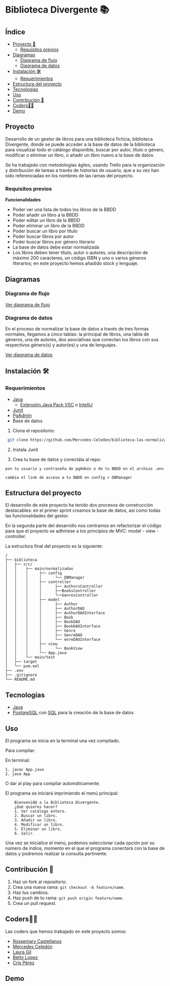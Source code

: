 # Biblioteca Divergente 📚

## Índice

- [Proyecto 📝](#proyecto-)
  - [Requisitos previos](#requisitos-previos-)
- [Diagramas](#diagrama-)
  - [Diagrama de flujo](#diagrama-de-flujo-)
  - [Diagrama de datos](#diagrama-de-datos-)
- [Instalación 🛠️](#installation-)
  - [Requerimientos](#requerimientos-)
- [Estructura del proyecto](#estructura-del-proyecto-)
- [Tecnologías](#tecnologias-)
- [Uso](#uso-)
- [Contribución 🤝](#contribution-)
- [Coders👩‍💻](#coders-)
- [Demo](#demo-)

## Proyecto

Desarrollo de un gestor de libros para una biblioteca ficticia, biblioteca Divergente, donde se puede acceder a la base de datos de la biblioteca para visualizar todo el catálogo disponible, buscar por autor, título o género, modificar o eliminar un libro, o añadir un libro nuevo a la base de datos.

Se ha trabajado con metodologías ágiles, usando Trello para la organización y distribución de tareas a través de historias de usuario, que a su vez han sido referenciadas en los nombres de las ramas del proyecto.

### Requisitos previos

**Funcionalidades**

- Poder ver una lista de todos los libros de la BBDD
- Poder añadir un libro a la BBDD
- Poder editar un libro de la BBDD
- Poder eliminar un libro de la BBDD
- Poder buscar un libro por título
- Poder buscar libros por autor
- Poder buscar libros por género literario
- La base de datos debe estar normalizada
- Los libros deben tener título, autor o autores, una descripción de máximo 200 caracteres, un código ISBN y uno o varios géneros literarios; en este proyecto hemos añadido stock y lenguaje.

## Diagramas

### Diagrama de flujo

[Ver diagrama de flujo]()

### Diagrama de datos

En el proceso de normalizar la base de datos a través de tres formas normales, llegamos a cinco tablas: la principal de libros, una tabla de géneros, una de autores, dos asociativas que conectan los libros con sus respectivos género(s) y autor(es) y una de lenguajes.

[Ver diagrama de datos](https://drive.google.com/file/d/1Npe71pMS-Zj1ldXu07YRYapa7U5RKJG9/view)

## Instalación 🛠️

### Requerimientos

- [Java](https://www.w3schools.com/java/java_intro.asp)
  - [Extensión Java Pack VSC](vscjava.vscode-java-pack) o [IntelliJ](https://www.jetbrains.com/es-es/idea/)
- [Junit](https://junit.org/junit5/)
- [PgAdmin](https://www.pgadmin.org/)
- Base de datos

1. Clona el repositorio:

```bash
 git clone https://github.com/Mercedes-Celedon/biblioteca-las-normalizadas
```

2. Instala Junit

3. Crea tu base de datos y conectála al repo:

```
pon tu usuario y contraseña de pgAdmin o de tu BBDD en el archivo .env

```

```
cambia el link de acceso a tu BBDD en config > DBManager
```

## Estructura del proyecto

El desarrollo de este proyecto ha tenido dos procesos de construcción destacables: en el primer sprint creamos la base de datos, así como todas las funcionalidades del gestor.

En la segunda parte del desarrollo nos centramos en refactorizar el código para que el proyecto se adhiriese a los principios de MVC: model - view - controller.

La estructura final del proyecto es la siguiente:

```plaintext
/
├── biblioteca
│   ├── src/
│   │    ├── main/normalizadas
│   │    │     ├── config
│   │    │     │      └── DBManager
│   │    │     ├── controller
│   │    │     │      ├── AuthorsController
│   │    │     │      ├──BooksController
│   │    │     │      └──GenresController
│   │    │     ├── model
│   │    │     │      ├── Author
│   │    │     │      ├── AuthorDAO
│   │    │     │      ├── AuthorDAOInterface
│   │    │     │      ├── Book
│   │    │     │      ├── BookDAO
│   │    │     │      ├── BookDAOInterface
│   │    │     │      ├── Genre
│   │    │     │      ├── GenreDAO
│   │    │     │      └── enreDAOInterface
│   │    │     ├── view
│   │    │     │      └── BookView
│   │    │     └── App.java
│   │    └── main/test
│   ├── target
│   └── pom.xml
├── .env
├── .gitignore
└── README.md

```

## Tecnologías

- [Java](https://www.java.com)
- [PostgreSQL](https://www.postgresql.org/) con [SQL](https://www.w3schools.com/sql/default.asp) para la creación de la base de datos

## Uso

El programa se inicia en la terminal una vez compilado.

Para compilar:

En terminal:

```
1. javac App.java
2. java App
```

O dar al play para compilar automáticamente.

El programa se iniciará imprimiendo el menú principal:

```
    Bienvenid@ a la Biblioteca Divergente.
    ¿Qué quieres hacer?
    1. Ver catálogo entero.
    2. Buscar un libro.
    3. Añadir un libro.
    4. Modificar un libro.
    5. Eliminar un libro.
    6. Salir.
```

Una vez se inicialice el menú, podemos seleccionar cada opción por su número de índice, momento en el que el programa conectará con la base de datos y podremos realizar la consulta pertinente.

## Contribución 🤝

1. Haz un fork al repositorio.
2. Crea una nueva rama: `git checkout -b feature/name`.
3. Haz tus cambios.
4. Haz push de tu rama: `git push origin feature/name`.
5. Crea un pull request.

## Coders👩‍💻

Las coders que hemos trabajado en este proyecto somos:

- [Rossemary Castellanos](https://github.com/castellanorn)
- [Mercedes Celedón](https://github.com/Mercedes-Celedon)
- [Laura Gil](https://github.com/LauraGDev)
- [Betty Lopez](https://github.com/BettyLopo)
- [Cris Pérez](https://github.com/CrisZDE)

## Demo

